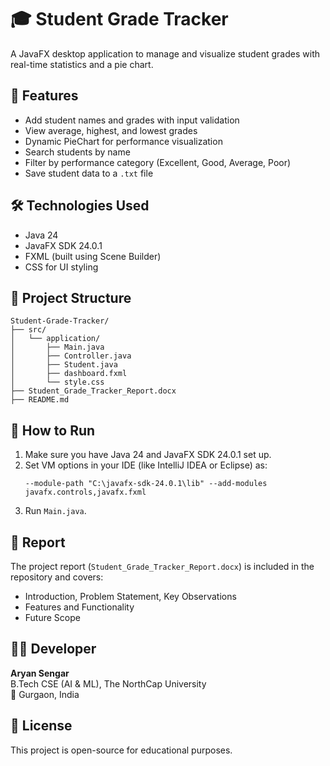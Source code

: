 # 🎓 Student Grade Tracker

A JavaFX desktop application to manage and visualize student grades with real-time statistics and a pie chart.

## 📌 Features

- Add student names and grades with input validation
- View average, highest, and lowest grades
- Dynamic PieChart for performance visualization
- Search students by name
- Filter by performance category (Excellent, Good, Average, Poor)
- Save student data to a `.txt` file

## 🛠️ Technologies Used

- Java 24
- JavaFX SDK 24.0.1
- FXML (built using Scene Builder)
- CSS for UI styling

## 📁 Project Structure

```
Student-Grade-Tracker/
├── src/
│   └── application/
│       ├── Main.java
│       ├── Controller.java
│       ├── Student.java
│       ├── dashboard.fxml
│       └── style.css
├── Student_Grade_Tracker_Report.docx
├── README.md
```

## 🚀 How to Run

1. Make sure you have Java 24 and JavaFX SDK 24.0.1 set up.
2. Set VM options in your IDE (like IntelliJ IDEA or Eclipse) as:
    ```
    --module-path "C:\javafx-sdk-24.0.1\lib" --add-modules javafx.controls,javafx.fxml
    ```
3. Run `Main.java`.

## 🧾 Report

The project report (`Student_Grade_Tracker_Report.docx`) is included in the repository and covers:
- Introduction, Problem Statement, Key Observations
- Features and Functionality
- Future Scope

## 🧑‍🎓 Developer

**Aryan Sengar**  
B.Tech CSE (AI & ML), The NorthCap University  
📍 Gurgaon, India  

## 📄 License

This project is open-source for educational purposes.